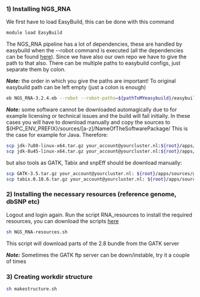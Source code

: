 ### 1) Installing NGS_RNA

We first have to load EasyBuild, this can be done with this command
```bash
module load EasyBuild
```

The NGS_RNA pipeline has a lot of dependencies, these are handled by easybuild when the --robot command is executed (all the dependencies can be found [here](rna-dependencies)). Since we have also our own repo we have to give the path to that also. There can be multiple paths to easybuild configs, just separate them by colon.

**_Note:_** the order in which you give the paths are important! To original easybuild path can be left empty (just a colon is enough)
```bash
eb NGS_RNA-3.2.4.eb --robot --robot-paths=${pathToMYeasybuild}/easybuild-easyconfigs/easybuild/easyconfigs/:
```
**_Note:_** some software cannot be downloaded automagically due to for example licensing or technical issues and the build will fail initially.
In these cases you will have to download manually and copy the sources to
${HPC_ENV_PREFIX}/sources/[a-z]/NameOfTheSoftwarePackage/
This is the case for example for Java. Therefore:
```bash
scp jdk-7u80-linux-x64.tar.gz your_account@yourcluster.nl:${root}/apps/sources/j/Java/
scp jdk-8u45-linux-x64.tar.gz your_account@yourcluster.nl:${root}/apps/sources/j/Java/
```

but also tools as GATK, Tabix and snpEff should be download manually:
```bash
scp GATK-3.5.tar.gz your_account@yourcluster.nl: ${root}/apps/sources/g/GATK/
scp tabix.0.18.6.tar.gz your_account@yourcluster.nl: ${root}/apps/sources/t/tabix
```
### 2) Installing the necessary resources (reference genome, dbSNP etc)

Logout and login again.
Run the script RNA_resources to install the required resources, you can download the scripts [here](attachments/scripts.tar.gz)

```bash
sh NGS_RNA-resources.sh
```

This script will download parts of the 2.8 bundle from the GATK server

**_Note:_** Sometimes the GATK ftp server can be down/instable, try it a couple of times

### 3) Creating workdir structure
```bash
sh makestructure.sh
```
